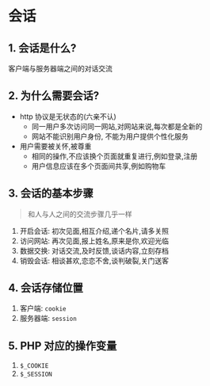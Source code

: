 # 会话

## 1. 会话是什么?

客户端与服务器端之间的对话交流

## 2. 为什么需要会话?

- http 协议是无状态的(六亲不认)
  - 同一用户多次访问同一网站,对网站来说,每次都是全新的
  - 网站不能识别用户身份, 不能为用户提供个性化服务
- 用户需要被关怀,被尊重
  - 相同的操作,不应该换个页面就重复进行,例如登录,注册
  - 用户信息应该在多个页面间共享,例如购物车

## 3. 会话的基本步骤

> 和人与人之间的交流步骤几乎一样

1. 开启会话: 初次见面,相互介绍,递个名片,请多关照
2. 访问网站: 再次见面,报上姓名,原来是你,欢迎光临
3. 数据交换: 对话交流,及时反馈,谈话内容,立刻存档
4. 销毁会话: 相谈甚欢,恋恋不舍,谈判破裂,关门送客

## 4. 会话存储位置

1. 客户端: `cookie`
2. 服务器端: `session`

## 5. PHP 对应的操作变量

1. `$_COOKIE`
2. `$_SESSION`
